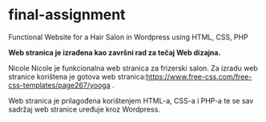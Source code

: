 # final-assignment
Functional Website for a Hair Salon in Wordpress using HTML, CSS, PHP

**Web stranica je izrađena kao završni rad za tečaj Web dizajna.**

Nicole Nicole je funkcionalna web stranica za frizerski salon. Za izradu web stranice korištena je gotova web stranica:https://www.free-css.com/free-css-templates/page267/yooga .

Web stranica je prilagođena korištenjem HTML-a, CSS-a i PHP-a te se sav sadržaj web stranice uređuje kroz Wordpress.
